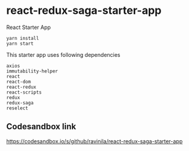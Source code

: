 # react-redux-saga-starter-app
React Starter App

```
yarn install
yarn start
```

This starter app uses following dependencies
```
axios
immutability-helper
react
react-dom
react-redux
react-scripts
redux
redux-saga
reselect
```
## Codesandbox link
https://codesandbox.io/s/github/ravinila/react-redux-saga-starter-app
